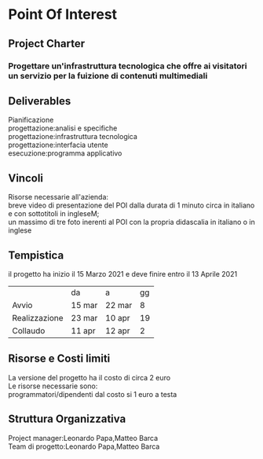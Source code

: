 <!DOCKTYPE html>
<head>
  </head>
<h1>Point Of Interest</h1>
<h2>Project Charter</h2>
  
  
 <h3>Progettare un'infrastruttura tecnologica che offre ai visitatori un servizio per la fuizione di contenuti multimediali</h3>
 
 <h2><b>Deliverables</b></h2>
  
  <p>Pianificazione<br>
      progettazione:analisi e specifiche<br>
      progettazione:infrastruttura tecnologica<br>
      progettazione:interfacia utente<br>
      esecuzione:programma applicativo<br>
  </p>
<h2>Vincoli</h2>
  <p>Risorse necessarie all'azienda:<br>
  breve video di presentazione del POI dalla durata di 1 minuto circa in italiano e con sottotitoli in ingleseM;<br>
  un massimo di tre foto inerenti al POI con la propria didascalia in italiano o in inglese<br>
  </p>
  <h2>Tempistica</h2>
  <p>il progetto ha inizio il 15 Marzo 2021 e deve finire entro il 13 Aprile 2021<br>
  </p>
  
  <table>
  <tr><td></td><td>da</td><td>a</td><td>gg</td>
  <tr><td>Avvio</td><td>15 mar</td><td>22 mar</td><td>8</td>
  <tr><td>Realizzazione</td><td>23 mar</td><td>10 apr</td><td>19</td>
  <tr><td>Collaudo</td><td>11 apr</td><td>12 apr</td><td>2</td>
    </table>
   
   <h2>Risorse e Costi limiti</h2>
    <p>La versione del progetto ha il costo di circa 2 euro<br>
     Le risorse necessarie sono:<br>
       programmatori/dipendenti dal costo si 1 euro a testa<br>
     </p>
     
 <h2>Struttura Organizzativa</h2>
     <p>Project manager:Leonardo Papa,Matteo Barca<br>
     Team di progetto:Leonardo Papa,Matteo Barca
     </p>
     
   </body>

</html>
 
